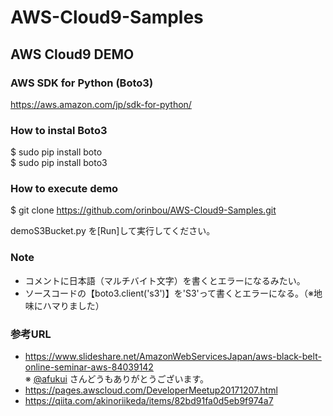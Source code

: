 # AWS-Cloud9-Samples

## AWS Cloud9 DEMO

### AWS SDK for Python (Boto3)
https://aws.amazon.com/jp/sdk-for-python/

### How to instal Boto3
$ sudo pip install boto  
$ sudo pip install boto3  

### How to execute demo
$ git clone https://github.com/orinbou/AWS-Cloud9-Samples.git

demoS3Bucket.py を[Run]して実行してください。  

### Note
* コメントに日本語（マルチバイト文字）を書くとエラーになるみたい。
* ソースコードの【boto3.client('s3')】を'S3'って書くとエラーになる。（※地味にハマりました）

### 参考URL
* https://www.slideshare.net/AmazonWebServicesJapan/aws-black-belt-online-seminar-aws-84039142  
  ※ [@afukui](https://twitter.com/afukui) さんどうもありがとうございます。  
* https://pages.awscloud.com/DeveloperMeetup20171207.html
* https://qiita.com/akinoriikeda/items/82bd91fa0d5eb9f974a7
